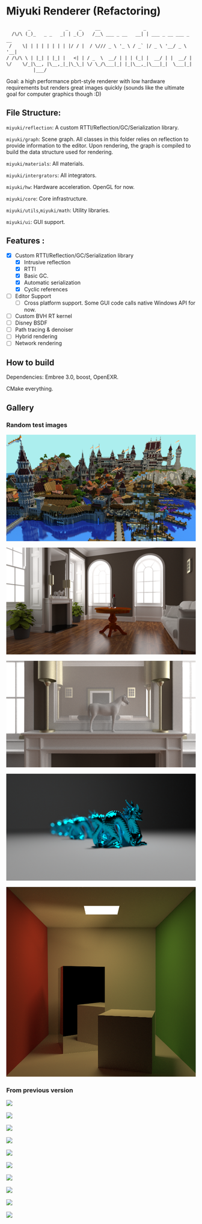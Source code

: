 

# Miyuki Renderer (Refactoring)

```
        _             _    _     __                _
  /\/\ (_)_   _ _   _| | _(_)   /__\ ___ _ __   __| | ___ _ __ ___ _ __
 /    \| | | | | | | | |/ / |  / \/// _ \ '_ \ / _` |/ _ \ '__/ _ \ '__|
/ /\/\ \ | |_| | |_| |   <| | / _  \  __/ | | | (_| |  __/ | |  __/ |
\/    \/_|\__, |\__,_|_|\_\_| \/ \_/\___|_| |_|\__,_|\___|_|  \___|_|
          |___/
```

Goal: a high performance pbrt-style renderer with low hardware requirements but renders great images quickly (sounds like the ultimate goal for computer graphics though :D)


## File Structure:

`miyuki/reflection`: A custom RTTI/Reflection/GC/Serialization library. 

`miyuki/graph`: Scene graph. All classes in this folder relies on reflection to provide information to the editor. Upon rendering, the graph is compiled to build the data structure used for rendering.

`miyuki/materials`: All materials.

`miyuki/intergrators`: All integrators.

`miyuki/hw`: Hardware acceleration. OpenGL for now.

`miyuki/core`: Core infrastructure.

`miyuki/utils`,`miyuki/math`: Utility libraries.

`miyuki/ui`: GUI support.

## Features :
- [x] Custom RTTI/Reflection/GC/Serialization library
  - [x] Intrusive reflection
  - [x] RTTI
  - [x] Basic GC. 
  - [x] Automatic serialization
  - [x] Cyclic references
- [ ] Editor Support
  - [ ] Cross platform support. Some GUI code calls native Windows API for now.
- [ ] Custom BVH RT kernel
- [ ] Disney BSDF
- [ ] Path tracing & denoiser
- [ ] Hybrid rendering
- [ ] Network rendering 

## How to build

Dependencies: Embree 3.0, boost, OpenEXR.

CMake everything. 

## Gallery 
### Random test images
![](gallery/mc.png)

![](gallery/fireplace_room_8k.png)

![](gallery/fireplace_room.png)

![](gallery/dof.png)

![](gallery/cornell_box.png)

### From previous version

![](gallery/living_room.png)

![](gallery/breakfast_room.png)

![](gallery/veach.png)

![](gallery/sibenik.png)

![](gallery/vokselia_spawn_pr0.1.png)

![](gallery/ring.png)

![](gallery/sportsCar.png)

![](gallery/conference.png)

![](gallery/vokselia_spawn.png)

![](gallery/tough_box.png)



